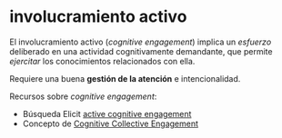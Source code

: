 # involucramiento activo

El involucramiento activo (*cognitive engagement*) implica un *esfuerzo* deliberado en una actividad cognitivamente demandante, que permite *ejercitar* los conocimientos relacionados con ella.

Requiere una buena **gestión de la atención** e intencionalidad.

Recursos sobre *cognitive engagement*:

* Búsqueda Elicit [active cognitive engagement](https://elicit.com/?workflow=table-of-papers&run=181c6bf18e9b64495315a90d2a5b475a)
* Concepto de [Cognitive Collective Engagement](https://www.semanticscholar.org/paper/Cognitive-Collective-Engagement%3A-Relating-Practices-Fachrunnisa-Adhiatma/f6e1bf7029fda0e1abb87364d8a0bd251806eb60)
